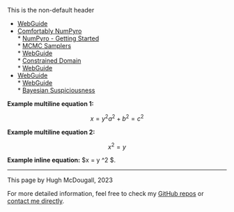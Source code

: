   
  
This is the non-default header  
* [WebGuide](.\01_webguide\./page.html)  
* [Comfortably NumPyro](.\02_numpyro\./blog_numpyrohome.html)  
	  * [NumPyro - Getting Started](.\02_numpyro\01_gettingstarted\./page.html)  
	  * [MCMC Samplers](.\02_numpyro\02_mcmcsamplers\./page.html)  
	  * [WebGuide](.\02_numpyro\03_nestedsampling\./page.html)  
	  * [Constrained Domain](.\02_numpyro\04_constraineddomain\./page.html)  
	  * [WebGuide](.\02_numpyro\05_parallelizing\./page.html)  
* [WebGuide](.\03_stats\./page.html)  
	  * [WebGuide](.\03_stats\01_nestedsampling\./page.html)  
	  * [Bayesian Suspiciousness](.\03_stats\02_suspiciousness\./page.html)  
  
  
**Example multiline equation 1:**  
    
$$  
x = y ^2    
a^2 + b^2 = c^2    
$$  
  
  
**Example multiline equation 2:**  
  
$$\begin{equation}  
x^2=y  
\end{equation}$$  
  
  
**Example inline equation:** $x = y ^2 $.  
  
---------  
  
This page by Hugh McDougall, 2023  
  
  
  
For more detailed information, feel free to check my [GitHub repos](https://github.com/HughMcDougall/) or [contact me directly](hughmcdougallemail@gmail.com).  
  

